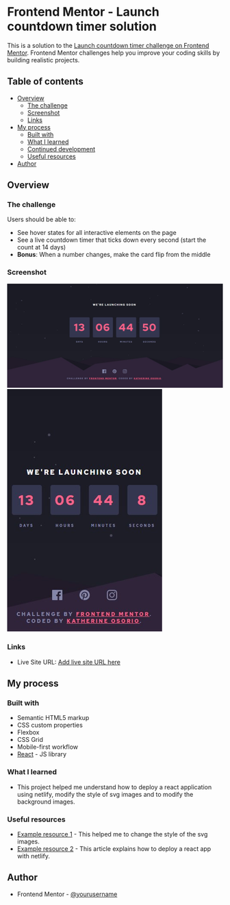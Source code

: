 # Frontend Mentor - Launch countdown timer solution

This is a solution to the [Launch countdown timer challenge on Frontend Mentor](https://www.frontendmentor.io/challenges/launch-countdown-timer-N0XkGfyz-). Frontend Mentor challenges help you improve your coding skills by building realistic projects.

## Table of contents

- [Overview](#overview)
  - [The challenge](#the-challenge)
  - [Screenshot](#screenshot)
  - [Links](#links)
- [My process](#my-process)
  - [Built with](#built-with)
  - [What I learned](#what-i-learned)
  - [Continued development](#continued-development)
  - [Useful resources](#useful-resources)
- [Author](#author)

## Overview

### The challenge

Users should be able to:

- See hover states for all interactive elements on the page
- See a live countdown timer that ticks down every second (start the count at 14 days)
- **Bonus**: When a number changes, make the card flip from the middle

### Screenshot

![desktop-screenshoot](./src/images/countdown-timer-desktop.jpg)
![mobile-screenshoot](./src/images/countdown-timer-mobile.jpg)

### Links

- Live Site URL: [Add live site URL here](https://countdown-keoty.netlify.app)

## My process

### Built with

- Semantic HTML5 markup
- CSS custom properties
- Flexbox
- CSS Grid
- Mobile-first workflow
- [React](https://reactjs.org/) - JS library

### What I learned

- This project helped me understand how to deploy a react application using netlify, modify the style of svg images and to modify the background images.

### Useful resources

- [Example resource 1](https://dev.to/abachi/how-to-change-svg-s-color-in-react-42g2) - This helped me to change the style of the svg images.
- [Example resource 2](https://levelup.gitconnected.com/how-to-deploy-a-react-app-with-netlify-set-up-continuous-deployment-via-github-53859dcdaf40) - This article explains how to deploy a react app with netlify.

## Author

- Frontend Mentor - [@yourusername](https://www.frontendmentor.io/profile/keoty96)
